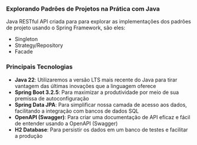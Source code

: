 ### Explorando Padrões de Projetos na Prática com Java

Java RESTful API criada para para explorar as implementações dos padrões de projeto usando o Spring Framework, são eles:
- Singleton
- Strategy/Repository
- Facade

### Principais Tecnologias
 - **Java 22**: Utilizaremos a versão LTS mais recente do Java para tirar vantagem das últimas inovações que a linguagem oferece
 - **Spring Boot 3.2.5**: Para maximizar a produtividade por meio de sua  premissa de autoconfiguração
 - **Spring Data JPA**: Para simplificar nossa camada de acesso aos dados, facilitando a integração com bancos de dados SQL
 - **OpenAPI (Swagger)**: Para criar uma documentação de API eficaz e fácil de entender usando a OpenAPI (Swagger)
 - **H2 Database**: Para persistir os dados em um banco de testes e facilitar a produção
  
